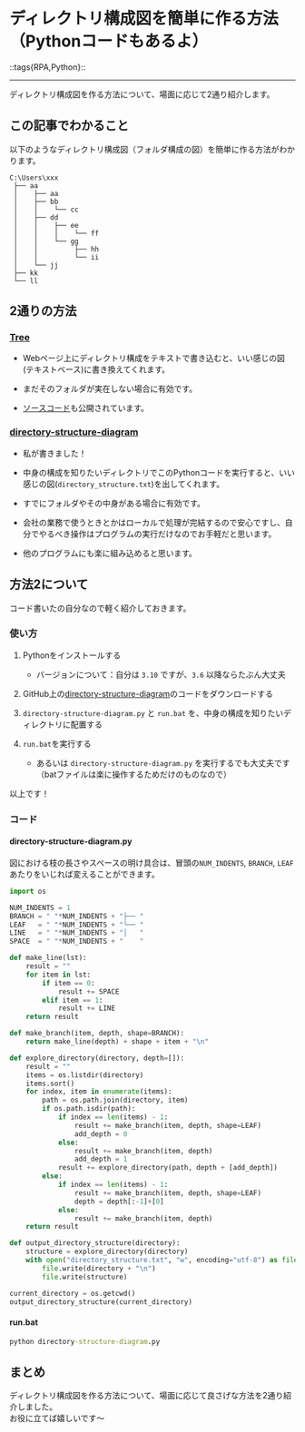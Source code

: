# ディレクトリ構成図を簡単に作る方法（Pythonコードもあるよ）
::tags{RPA,Python}::

---

ディレクトリ構成図を作る方法について、場面に応じて2通り紹介します。

## この記事でわかること
以下のようなディレクトリ構成図（フォルダ構成の図）を簡単に作る方法がわかります。
```
C:\Users\xxx
 ├── aa
 │    ├── aa
 │    ├── bb
 │    │    └── cc
 │    ├── dd
 │    │    ├── ee
 │    │    │    └── ff
 │    │    └── gg
 │    │         ├── hh
 │    │         └── ii
 │    └── jj
 ├── kk
 └── ll
```

## 2通りの方法
### [Tree](https://tree.nathanfriend.io/)
- Webページ上にディレクトリ構成をテキストで書き込むと、いい感じの図(テキストベース)に書き換えてくれます。
- まだそのフォルダが実在しない場合に有効です。

- [ソースコード](https://gitlab.com/nfriend/tree-online)も公開されています。

### [directory-structure-diagram](https://github.com/hitbug0/directory-structure-diagram)
- 私が書きました！
- 中身の構成を知りたいディレクトリでこのPythonコードを実行すると、いい感じの図(`directory_structure.txt`)を出してくれます。
- すでにフォルダやその中身がある場合に有効です。
- 会社の業務で使うときとかはローカルで処理が完結するので安心ですし、自分でやるべき操作はプログラムの実行だけなのでお手軽だと思います。

- 他のプログラムにも楽に組み込めると思います。

## 方法2について
コード書いたの自分なので軽く紹介しておきます。 

### 使い方 
1. Pythonをインストールする
    - バージョンについて：自分は `3.10` ですが、`3.6` 以降ならたぶん大丈夫

1. GitHub上の[directory-structure-diagram](https://github.com/hitbug0/directory-structure-diagram)のコードをダウンロードする
1. `directory-structure-diagram.py` と `run.bat` を、中身の構成を知りたいディレクトリに配置する
1. `run.bat`を実行する
    - あるいは `directory-structure-diagram.py` を実行するでも大丈夫です（batファイルは楽に操作するためだけのものなので）

以上です！

### コード
#### directory-structure-diagram.py
図における枝の長さやスペースの明け具合は、冒頭の`NUM_INDENTS`, `BRANCH`, `LEAF` あたりをいじれば変えることができます。
```Python
import os

NUM_INDENTS = 1
BRANCH = " "*NUM_INDENTS + "├── "
LEAF   = " "*NUM_INDENTS + "└── "
LINE   = " "*NUM_INDENTS + "│   "
SPACE  = " "*NUM_INDENTS + "    "

def make_line(lst):
    result = ""
    for item in lst:
        if item == 0:
            result += SPACE
        elif item == 1:
            result += LINE
    return result

def make_branch(item, depth, shape=BRANCH):
    return make_line(depth) + shape + item + "\n"

def explore_directory(directory, depth=[]):
    result = ""
    items = os.listdir(directory)
    items.sort()
    for index, item in enumerate(items):
        path = os.path.join(directory, item)
        if os.path.isdir(path):
            if index == len(items) - 1:
                result += make_branch(item, depth, shape=LEAF)
                add_depth = 0
            else:
                result += make_branch(item, depth)
                add_depth = 1
            result += explore_directory(path, depth + [add_depth])
        else:
            if index == len(items) - 1:
                result += make_branch(item, depth, shape=LEAF)
                depth = depth[:-1]+[0]
            else:
                result += make_branch(item, depth)
    return result

def output_directory_structure(directory):
    structure = explore_directory(directory)
    with open("directory_structure.txt", "w", encoding="utf-8") as file:
        file.write(directory + "\n")
        file.write(structure)

current_directory = os.getcwd()
output_directory_structure(current_directory)
```

#### run.bat
```cmd
python directory-structure-diagram.py
```

## まとめ
ディレクトリ構成図を作る方法について、場面に応じて良さげな方法を2通り紹介しました。   
お役に立てば嬉しいです～
